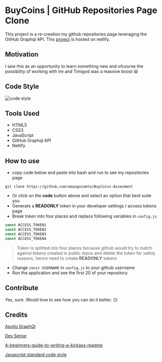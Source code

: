 # BuyCoins | GitHub Repositories Page Clone

This project is a re-creation my github repositories page leveraging the GitHub Graphql API. This
[project](https://somtoamaugo-buycoins-assessment.netlify.app/) is hosted on netlify.

## Motivation

I saw this as an opportunity to learn something new and ofcourse the possibility of working with Ire and Timigod was a massive boost :smiley:

## Code Style

![code style](https://img.shields.io/badge/code%20style-standard-brightgreen)

## Tools Used

- HTML5
- CSS3
- JavaScript
- GitHub Graphql API
- Netlify

## How to use

- copy code below and paste into bash and run to see my repositories page

```git
git clone https://github.com/amaugosomto/BuyCoins-Assesment
```

- Or click on the **code** button above and select an option that best suite you
- Generate a **READONLY** token in your developer settings / access tokens page
- Break token into four places and replace following variables in `config.js`

```javascript
const ACCESS_TOKEN1
const ACCESS_TOKEN2
const ACCESS_TOKEN3
const ACCESS_TOKEN4
```

> Token is splitted into four places because github would try to match against tokens created in public repos and delete the token for safety reasons, hence need to create **READONLY** tokens

- Change `const USERNAME` in `config.js` to your github username
- Run the application and see the first 20 of your repository

## Contribute

Yes, sure. Would love to see how you can do it better. :smirk:

## Credits

[Apollo GraphQl](https://www.youtube.com/watch?v=6xO87LlijoQ&t=382s)

[Dev Sense](https://www.youtube.com/watch?v=B9PwBp_V0WA)

[A-beginners-guide-to-writing-a-kickass-readme](https://medium.com/@meakaakka/a-beginners-guide-to-writing-a-kickass-readme-7ac01da88ab3)

[Javascript standard code style](https://google.github.io/styleguide/jsguide.html)
